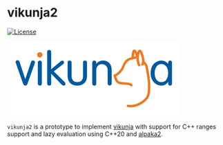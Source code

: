 # vikunja2

[![License](https://img.shields.io/badge/license-MPL--2.0-blue.svg)](https://www.mozilla.org/en-US/MPL/2.0/)


![vikunja](docs/source/logo/vikunja_logo.png)

`vikunja2` is a prototype to implement [vikunja](https://github.com/alpaka-group/vikunja) with support for C++ ranges support and lazy evaluation using C++20 and [alpaka2](https://github.com/psychocoderHPC/alpaka2/).

